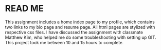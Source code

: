 # READ ME

This assignment includes a home index page to my profile, which contains two links to my bio page and resume page. All html pages are stylized with respective css files. I have discussed the assignment with classmate Matthew Kim, who helped me do some troubleshooting with setting up GIT. This project took me between 10 and 15 hours to complete.



